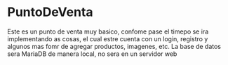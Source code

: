 # PuntoDeVenta
Este es un punto de venta muy basico, confome pase el timepo se ira implementando as cosas, el cual estre cuenta con un login, registro y algunos mas fomr de agregar productos, imagenes, etc.
La base de datos sera MariaDB de manera local, no sera en un servidor web 
